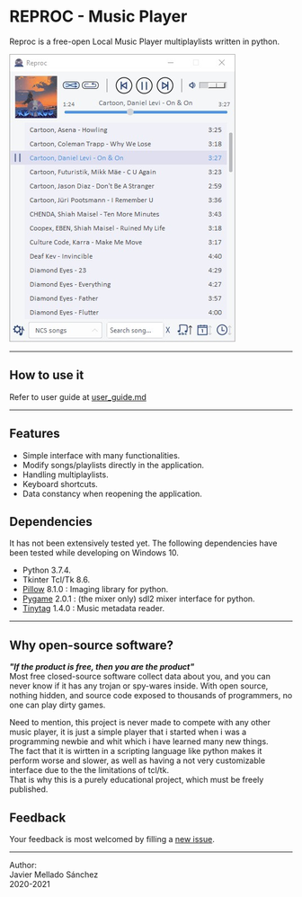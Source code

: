 # REPROC - Music Player
Reproc is a free-open Local Music Player multiplaylists written in python.

![Screenshot](docs/images/reproc.jpg?raw=true "App interface")

---

## How to use it
Refer to user guide at
[user_guide.md](docs/user_guide.md)

---

## Features
- Simple interface with many functionalities.
- Modify songs/playlists directly in the application.
- Handling multiplaylists.
- Keyboard shortcuts.
- Data constancy when reopening the application.

## Dependencies
It has not been extensively tested yet. The following dependencies have been tested while developing on Windows 10.
- Python 3.7.4.
- Tkinter Tcl/Tk 8.6.
- [Pillow](https://python-pillow.org/) 8.1.0 : Imaging library for python.
- [Pygame](https://www.pygame.org/) 2.0.1 : (the mixer only) sdl2 mixer interface for python.
- [Tinytag](https://github.com/devsnd/tinytag) 1.4.0 : Music metadata reader.

---

## Why open-source software?
***"If the product is free, then you are the product"***  
Most free closed-source software collect data about you, and you can never know if it has any trojan or spy-wares inside.
With open source, nothing hidden, and source code exposed to thousands of programmers, no one can play dirty games.

Need to mention, this project is never made to compete with any other music player, it is just a simple player that i started when i was a programming newbie and whit which i have learned many new things.  
The fact that it is wirtten in a scripting language like python makes it perform worse and slower, as well as having a not very customizable interface due to the the limitations of tcl/tk.  
That is why this is a purely educational project, which must be freely published.

## Feedback
Your feedback is most welcomed by filling a
[new issue](https://github.com/JavideSs/reproc/issues/new).

---

Author:  
Javier Mellado Sánchez  
2020-2021